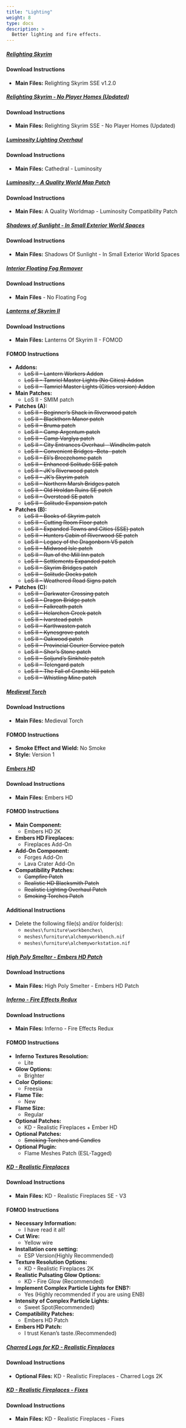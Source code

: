 ```yaml
---
title: "Lighting"
weight: 8
type: docs
description: >
  Better lighting and fire effects.
---
```


##### [Relighting Skyrim](https://www.nexusmods.com/skyrimspecialedition/mods/8586?tab=files)

#### Download Instructions

* **Main Files:** Relighting Skyrim SSE v1.2.0

##### [Relighting Skyrim - No Player Homes (Updated)](https://www.nexusmods.com/skyrimspecialedition/mods/42280?tab=files)

#### Download Instructions

* **Main Files:** Relighting Skyrim SSE - No Player Homes (Updated)

##### [Luminosity Lighting Overhaul](https://www.nexusmods.com/skyrimspecialedition/mods/16830?tab=files)

#### Download Instructions

* **Main Files:** Cathedral - Luminosity

##### [Luminosity - A Quality World Map Patch](https://www.nexusmods.com/skyrimspecialedition/mods/30162?tab=files)

#### Download Instructions

* **Main Files:** A Quality Worldmap - Luminosity Compatibility Patch

##### [Shadows of Sunlight - In Small Exterior World Spaces](https://www.nexusmods.com/skyrimspecialedition/mods/41368?tab=files)

#### Download Instructions

- **Main Files:** Shadows Of Sunlight - In Small Exterior World Spaces

##### [Interior Floating Fog Remover](https://www.nexusmods.com/skyrimspecialedition/mods/4298?tab=files)

#### Download Instructions

* **Main Files** - No Floating Fog

##### [Lanterns of Skyrim II](https://www.nexusmods.com/skyrimspecialedition/mods/30817?tab=files)

#### Download Instructions

* **Main Files:** Lanterns Of Skyrim II - FOMOD

#### FOMOD Instructions

* **Addons:**
  * ~~LoS II - Lantern Workers Addon~~
  * ~~LoS II - Tamriel Master Lights (No Cities) Addon~~
  * ~~LoS II - Tamriel Master Lights (Cities version) Addon~~
* **Main Patches:**
  * LoS II - SMIM patch
* **Patches (A):**
  * ~~LoS II - Beginner’s Shack in Riverwood patch~~
  * ~~LoS II - Blackthorn Manor patch~~
  * ~~LoS II - Bruma patch~~
  * ~~LoS II - Camp Argentum patch~~
  * ~~LoS II - Camp Varglya patch~~
  * ~~LoS II - City Entrances Overhaul - Windhelm patch~~
  * ~~LoS II - Convenient Bridges -Beta- patch~~
  * ~~LoS II - Eli’s Breezehome patch~~
  * ~~LoS II - Enhanced Solitude SSE patch~~
  * ~~LoS II - JK's Riverwood patch~~
  * ~~LoS II - JK’s Skyrim patch~~
  * ~~LoS II - Northern Marsh Bridges patch~~
  * ~~LoS II - Old Hroldan Ruins SE patch~~
  * ~~LoS II - Overstead SE patch~~
  * ~~LoS II - Solitude Expansion patch~~
* **Patches (B):**
  * ~~LoS II - Books of Skyrim patch~~
  * ~~LoS II - Cutting Room Floor patch~~
  * ~~LoS II - Expanded Towns and Cities (SSE) patch~~
  * ~~LoS II - Hunters Cabin of Riverwood SE patch~~
  * ~~LoS II - Legacy of the Dragonborn V5 patch~~
  * ~~LoS II - Midwood Isle patch~~
  * ~~LoS II - Run of the Mill Inn patch~~
  * ~~LoS II - Settlements Expanded patch~~
  * ~~LoS II - Skyrim Bridges patch~~
  * ~~LoS II - Solitude Docks patch~~
  * ~~LoS II - Weathered Road Signs patch~~
* **Patches (C):**
  * ~~LoS II - Darkwater Crossing patch~~
  * ~~LoS II - Dragon Bridge patch~~
  * ~~LoS II - Falkreath patch~~
  * ~~LoS II - Helarchen Creek patch~~
  * ~~LoS II - Ivarstead patch~~
  * ~~LoS II - Karthwasten patch~~
  * ~~LoS II - Kynesgrove patch~~
  * ~~LoS II - Oakwood patch~~
  * ~~LoS II - Provincial Courier Service patch~~
  * ~~LoS II - Shor’s Stone patch~~
  * ~~LoS II - Soljund’s Sinkhole patch~~
  * ~~LoS II - Telengard patch~~
  * ~~LoS II - The Fall of Granite Hill patch~~
  * ~~LoS II - Whistling Mine patch~~

##### [Medieval Torch](https://www.nexusmods.com/skyrimspecialedition/mods/27050?tab=files)

#### Download Instructions

- **Main Files:** Medieval Torch

#### FOMOD Instructions

- **Smoke Effect and Wield:** No Smoke
- **Style:** Version 1

##### [Embers HD](https://www.nexusmods.com/skyrimspecialedition/mods/14368?tab=files)

#### Download Instructions

* **Main Files:** Embers HD

#### FOMOD Instructions

* **Main Component:**
  * Embers HD 2K
* **Embers HD Fireplaces:**
  * Fireplaces Add-On
* **Add-On Component:**
  * Forges Add-On
  * Lava Crater Add-On
* **Compatibility Patches:**
  * ~~Campfire Patch~~
  * ~~Realistic HD Blacksmith Patch~~
  * ~~Realistic Lighting Overhaul Patch~~
  * ~~Smoking Torches Patch~~

#### Additional Instructions

* Delete the following file(s) and/or folder(s):
  * `meshes\furniture\workbenches\`
  * `meshes\furniture\alchemyworkbench.nif`
  * `meshes\furniture\alchemyworkstation.nif`

##### [High Poly Smelter - Embers HD Patch](https://www.nexusmods.com/skyrimspecialedition/mods/9951?tab=files)

#### Download Instructions

- **Main Files:** High Poly Smelter - Embers HD Patch

##### [Inferno - Fire Effects Redux](https://www.nexusmods.com/skyrimspecialedition/mods/29316?tab=files)

#### Download Instructions

* **Main Files:** Inferno - Fire Effects Redux

#### FOMOD Instructions

* **Inferno Textures Resolution:**
  * Lite
* **Glow Options:**
  * Brighter
* **Color Options:**
  * Freesia
* **Flame Tile:**
  * New
* **Flame Size:**
  * Regular
* **Optional Patches:**
  * KD - Realistic Fireplaces + Ember HD
* **Optional Patches:**
  * ~~Smoking Torches and Candles~~
* **Optional Plugin:**
  * Flame Meshes Patch (ESL-Tagged)

##### [KD - Realistic Fireplaces](https://www.nexusmods.com/skyrimspecialedition/mods/28877?tab=files)

#### Download Instructions

* **Main Files:** KD - Realistic Fireplaces SE - V3

#### FOMOD Instructions

* **Necessary Information:**
  * I have read it all!
* **Cut Wire:**
  * Yellow wire
* **Installation core setting:**
  * ESP Version(Highly Recommended)
* **Texture Resolution Options:**
  * KD - Realistic Fireplaces 2K
* **Realistic Pulsating Glow Options:**
  * KD - Fire Glow (Recommended)
* **Implement Complex Particle Lights for ENB?:**
  * Yes (Highly recommended if you are using ENB)
* **Intensity of Complex Particle Lights:**
  * Sweet Spot(Recommended)
* **Compatibility Patches:**
  * Embers HD Patch
* **Embers HD Patch:**
  * I trust Kenan’s taste.(Recommended)

##### [Charred Logs for KD - Realistic Fireplaces](https://www.nexusmods.com/skyrimspecialedition/mods/29376?tab=files)

#### Download Instructions

* **Optional Files:** KD - Realistic Fireplaces - Charred Logs 2K

##### [KD - Realistic Fireplaces - Fixes](https://www.nexusmods.com/skyrimspecialedition/mods/52376?tab=files)

#### Download Instructions

- **Main Files:** KD - Realistic Fireplaces - Fixes